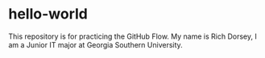 # hello-world
This repository is for practicing the GitHub Flow.
My name is Rich Dorsey, I am a Junior IT major at Georgia Southern University.
